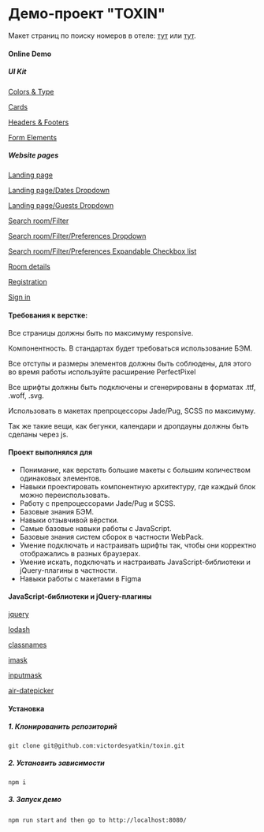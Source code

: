<h1>Демо-проект "TOXIN"</h1>
<p>Макет страниц по поиску номеров в отеле: <a href="https://www.figma.com/file/MumYcKVk9RkKZEG6dR5E3A/">тут</a> или <a href="https://www.figma.com/file/xorjGw6bbI9mK7fZAMebJu/FSD-frontend-education-program.-The-2nd-task-Copy">тут</a>.</p>
<h4>Online Demo</h4>
<h5>UI Kit</h5>
  <p><a href="https://victordesyatkin.github.io/toxin/dist/colors-and-type.html" rel="noopener noreferrer" target="_blank">Colors & Type</a></p>
  <p><a href="https://victordesyatkin.github.io/toxin/dist/cards.html" rel="noopener noreferrer" target="_blank">Cards</a></p>
  <p><a href="https://victordesyatkin.github.io/toxin/dist/form-elements.html" rel="noopener noreferrer" target="_blank">Headers & Footers</a></p>
  <p><a href="https://victordesyatkin.github.io/toxin/dist/headers-and-footers.html" rel="noopener noreferrer" target="_blank">Form Elements</a></p>
<h5>Website pages</h5>
  <p><a href="https://victordesyatkin.github.io/toxin/dist/landing-page.html" rel="noopener noreferrer" target="_blank">Landing page</a></p>
  <p><a href="https://victordesyatkin.github.io/toxin/dist/landing-page-dates-dropdown.html" rel="noopener noreferrer" target="_blank">Landing page/Dates Dropdown</a></p>
  <p><a href="https://victordesyatkin.github.io/toxin/dist/landing-page-guests-dropdown.html" rel="noopener noreferrer" target="_blank">Landing page/Guests Dropdown</a></p>
  <p><a href="https://victordesyatkin.github.io/toxin/dist/search-room-filter.html" rel="noopener noreferrer" target="_blank">Search room/Filter</a></p>
  <p><a href="https://victordesyatkin.github.io/toxin/dist/search-room-filter-preferences-dropdown.html" rel="noopener noreferrer" target="_blank">Search room/Filter/Preferences Dropdown</a></p>
  <p><a href="https://victordesyatkin.github.io/toxin/dist/search-room-filter-preferences-expandable-checkbox-list.html" rel="noopener noreferrer" target="_blank">Search room/Filter/Preferences Expandable Checkbox list</a></p>
  <p><a href="https://victordesyatkin.github.io/toxin/dist/room-details.html" rel="noopener noreferrer" target="_blank">Room details</a></p>
  <p><a href="https://victordesyatkin.github.io/toxin/dist/registration.html" rel="noopener noreferrer" target="_blank">Registration</a></p>
  <p><a href="https://victordesyatkin.github.io/toxin/dist/registration-sign-in.html" rel="noopener noreferrer" target="_blank">Sign in</a></p>
<h4>Требования к верстке:</h4>
<p>Все страницы должны быть по максимуму responsive.</p>
<p>Компонентность. В стандартах будет требоваться использование БЭМ.</p>
<p>Все отступы и размеры элементов должны быть соблюдены, для этого во время работы используйте расширение PerfectPixel</p>
<p>Все шрифты должны быть подключены и сгенерированы в форматах .ttf, .woff, .svg.</p>
<p>Использовать в макетах препроцессоры Jade/Pug, SCSS по максимуму.</p>
<p>Так же такие вещи, как бегунки, календари и дропдауны должны быть сделаны через js.</p>
<h4>Проект выполнялся для</h4>
<ul>
  <li>Понимание, как верстать большие макеты с большим количеством одинаковых элементов.</li>
  <li>Навыки проектировать компонентную архитектуру, где каждый блок можно переиспользовать.</li>
  <li>Работу с препроцессорами Jade/Pug и SCSS.</li>
  <li>Базовые знания БЭМ.</li>
  <li>Навыки отзывчивой вёрстки.</li>
  <li>Самые базовые навыки работы с JavaScript.</li>
  <li>Базовые знания систем сборок в частности WebPack.</li>
  <li>Умение подключать и настраивать шрифты так, чтобы они корректно отображались в разных браузерах.</li>
  <li>Умение искать, подключать и настраивать JavaScript-библиотеки и jQuery-плагины в частности.</li>
  <li>Навыки работы с макетами в Figma</li>
</ul>
<h4>JavaScript-библиотеки и jQuery-плагины</h4>
<p><a href="https://jquery.com/">jquery</a></p>
<p><a href="https://lodash.com/">lodash</a></p>
<p><a href="https://github.com/JedWatson/classnames">classnames</a></p>
<p><a href="https://github.com/uNmAnNeR/imaskjs">imask</a></p>
<p><a href="https://github.com/RobinHerbots/Inputmask">inputmask</a></p>
<p><a href="https://github.com/t1m0n/air-datepicker">air-datepicker</a></p>
<h4>Установка</h4>
  <h5>1. Клонированить репозиторий</h5>
      <code>git clone git@github.com:victordesyatkin/toxin.git</code>
  <h5>2. Установить зависимости</h5>
      <code>npm i</code>
  <h5>3. Запуск демо</h5>
      <code>npm run start</code>
      <code>and then go to http://localhost:8080/</code>
